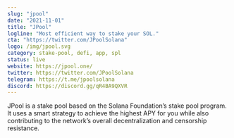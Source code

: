 ```yaml
---
slug: "jpool"
date: "2021-11-01"
title: "JPool"
logline: "Most efficient way to stake your SOL."
cta: "https://twitter.com/JPoolSolana"
logo: /img/jpool.svg
category: stake-pool, defi, app, spl
status: live
website: https://jpool.one/
twitter: https://twitter.com/JPoolSolana
telegram: https://t.me/jpoolsolana
discord: https://discord.gg/qR4BA9QXVR
---
```


JPool is a stake pool based on the Solana Foundation’s stake pool program. It uses a smart strategy to achieve the highest APY for you while also contributing to the network’s overall decentralization and censorship resistance.
